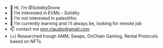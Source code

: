 - 👋 Hi, I’m @SolidityDrone 
- 👀 I’m interested in EVMs - Solidity 
- 👀 I’m not interested in paleolithic
- 🌱 I’m currently learning and i'll always be, looking for remote job
- 📫 contact me pnn.claudio@gmail.com
- (+) Researched trough AMM, Swaps, OnChain Gaming, Rental Protocols based on NFTs

<!---
SolidityDrone/SolidityDrone is a ✨ special ✨ repository because its `README.md` (this file) appears on your GitHub profile.
You can click the Preview link to take a look at your changes.
--->
